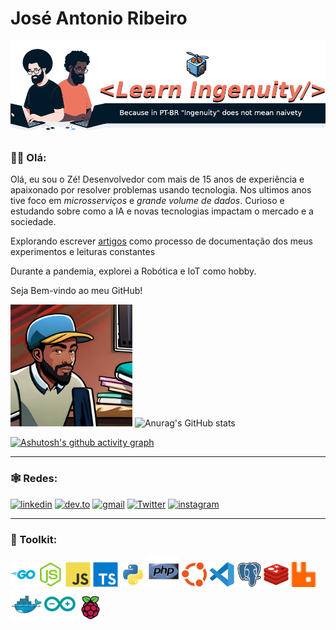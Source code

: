 # José Antonio Ribeiro

<!-- 
    Logo image generated by Bing IA: https://www.bing.com/images/create/
-->
<img 
  src="./assets/images/layout/learn_ingenuity_drone_header.png" 
  alt="LearnIngenuity, Because in PT-BR 'Ingenuity' does not mean naivety"
  title="LearnIngenuity"
/>



### 👋🏾 Olá:
Olá, eu sou o Zé! Desenvolvedor com mais de 15 anos de experiência e apaixonado por resolver problemas usando tecnologia. Nos ultimos anos tive foco em _microsserviços_ e _grande volume de dados_. Curioso e estudando sobre como a IA e novas tecnologias impactam o mercado e a sociedade.

Explorando escrever [artigos](https://dev.to/learningenuity) como processo de documentação dos meus experimentos e leituras constantes

Durante a pandemia, explorei a Robótica e IoT como hobby.

Seja Bem-vindo ao meu GitHub!

<img src="./assets/images/avatars/me_IA_carttoon.jpg" height="195"> ![Anurag's GitHub stats](https://github-readme-stats.vercel.app/api?username=jtonynet&show_icons=true&theme=transparent) <!-- ![Top Langs](https://github-readme-stats.vercel.app/api/top-langs/?username=jtonynet&langs_count=3) -->


[![Ashutosh's github activity graph](https://github-readme-activity-graph.vercel.app/graph?username=jtonynet&theme=tokyo-night)](https://github.com/jtonynet/github-readme-activity-graph)


---

### 🕸️ Redes:

<!-- 
    https://dev.to/envoy_/150-badges-for-github-pnk
-->
[![linkedin](https://img.shields.io/badge/Linkedin-0A66C2?style=for-the-badge&logo=linkedin&logoColor=white)](https://www.linkedin.com/in/jos%C3%A9-r-99896a39/) [![dev.to](https://img.shields.io/badge/dev.to-0A0A0A?style=for-the-badge&logo=devdotto&logoColor=white)](https://dev.to/learningenuity) [![gmail](https://img.shields.io/badge/Gmail-D14836?style=for-the-badge&logo=gmail&logoColor=white)](mailto:learningenuity@gmail.com) [![Twitter](https://img.shields.io/badge/Twitter-1DA1F2?style=for-the-badge&logo=twitter&logoColor=white)](https://twitter.com/aromademirtilo) [![instagram](https://img.shields.io/badge/Instagram-E4405F?style=for-the-badge&logo=instagram&logoColor=white)](https://www.instagram.com/learningenuity) 

---

### 🧰 Toolkit:

<!-- 
    icons by:
    https://devicon.dev/
    https://simpleicons.org/
-->
[<img src="./assets/images/icons/go-original-wordmark.svg"  width="40" height="40" title="Golang" alt="Golang"/>](https://go.dev/) [<img src="./assets/images/icons/nodejs-original.svg"  width="40" height="40" title="Nodejs" alt="Nodejs" />](https://nodejs.org/en) [<img src="./assets/images/icons/javascript-original.svg" width="40" height="40" title="Javascript" alt="Javascript" />](https://developer.mozilla.org/en-US/docs/Web/JavaScript) [<img src="./assets/images/icons/typescript-original.svg" width="40" height="40" title="Typescript" alt="Typescript" />](https://www.typescriptlang.org/) [<img src="./assets/images/icons/python-original.svg" width="40" height="40" title="Python" alt="Python" />](https://www.python.org/) [<img src="./assets/images/icons/php-original.svg" width="50" height="50" title="PHP" alt="PHP" />](https://www.php.net/) [<img src="./assets/images/icons/ubuntu-color.svg" width="40" height="40" title="Ubunto" alt="Ubunto" />](https://ubuntu.com/) [<img src="./assets/images/icons/vscode-original.svg" width="40" height="40" title="VsCode" alt="VsCode" />](https://code.visualstudio.com/) [<img src="./assets/images/icons/postgresql-original.svg" width="40" height="40" title="PostgreSQL" alt="PostgreSQL" />](https://www.postgresql.org/) [<img src="./assets/images/icons/redis-original.svg" width="40" height="40" title="Redis" alt="Redis" />](https://redis.io/) [<img src="./assets/images/icons/rabbitmq.svg" width="40" height="40" title="RabbitMQ" alt="RabbitMQ" />](https://www.rabbitmq.com/) [<img src="./assets/images/icons/docker-original.svg" width="50" height="50" title="Docker" alt="Docker" />](https://www.docker.com/) [<img src="./assets/images/icons/arduino-original.svg" width="50" height="50" title="Arduino" alt="Arduino" />](https://www.arduino.cc/) [<img src="./assets/images/icons/raspberrypi-original.svg" width="40" height="40" title="RaspberryPi" alt="RaspberryPi" />](https://www.raspberrypi.org/)

